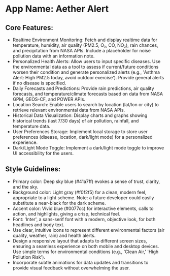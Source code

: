 # **App Name**: Aether Alert

## Core Features:

- Realtime Environment Monitoring: Fetch and display realtime data for temperature, humidity, air quality (PM2.5, O₃, CO, NO₂), rain chances, and precipitation from NASA APIs. Include a placeholder for noise pollution data with an information note.
- Personalized Health Alerts: Allow users to input specific diseases. Use the environmental data as a tool to assess if current/future conditions worsen their condition and generate personalized alerts (e.g., 'Asthma Alert: High PM2.5 today, avoid outdoor exercise'). Provide general alerts if no disease is specified.
- Daily Forecasts and Predictions: Provide rain predictions, air quality forecasts, and temperature/climate forecasts based on data from NASA GPM, GEOS-CF, and POWER APIs.
- Location Search: Enable users to search by location (lat/lon or city) to retrieve relevant environmental data from NASA APIs.
- Historical Data Visualization: Display charts and graphs showing historical trends (last 7/30 days) of air pollution, rainfall, and temperature data.
- User Preferences Storage: Implement local storage to store user preferences (disease, location, dark/light mode) for a personalized experience.
- Dark/Light Mode Toggle: Implement a dark/light mode toggle to improve UI accessibility for the users.

## Style Guidelines:

- Primary color: Deep sky blue (#41a7ff) evokes a sense of trust, clarity, and the sky.
- Background color: Light gray (#f0f2f5) for a clean, modern feel, appropriate to a light scheme. Note: a future developer could easily substitute a near-black for the dark scheme.
- Accent color: Vivid blue (#0077cc) for interactive elements, calls to action, and highlights, giving a crisp, technical feel.
- Font: 'Inter', a sans-serif font with a modern, objective look, for both headlines and body text.
- Use clear, intuitive icons to represent different environmental factors (air quality, weather, rain) and health alerts.
- Design a responsive layout that adapts to different screen sizes, ensuring a seamless experience on both mobile and desktop devices. Use simple terms for environmental conditions (e.g., 'Clean Air,' 'High Pollution Risk').
- Incorporate subtle animations for data updates and transitions to provide visual feedback without overwhelming the user.